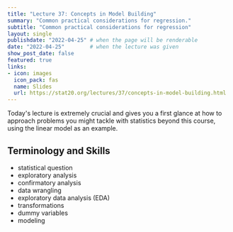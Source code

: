 ```yaml
---
title: "Lecture 37: Concepts in Model Building"
summary: "Common practical considerations for regression."
subtitle: "Common practical considerations for regression"
layout: single
publishdate: "2022-04-25" # when the page will be renderable
date: "2022-04-25"        # when the lecture was given
show_post_date: false
featured: true
links:
- icon: images
  icon_pack: fas
  name: Slides
  url: https://stat20.org/lectures/37/concepts-in-model-building.html
---
```


Today's lecture is extremely crucial and gives you a first glance at how to approach problems you might tackle with statistics beyond this course, using the linear model as an example. 

## Terminology and Skills
- statistical question
- exploratory analysis
- confirmatory analysis
- data wrangling
- exploratory data analysis (EDA)
- transformations
- dummy variables
- modeling
